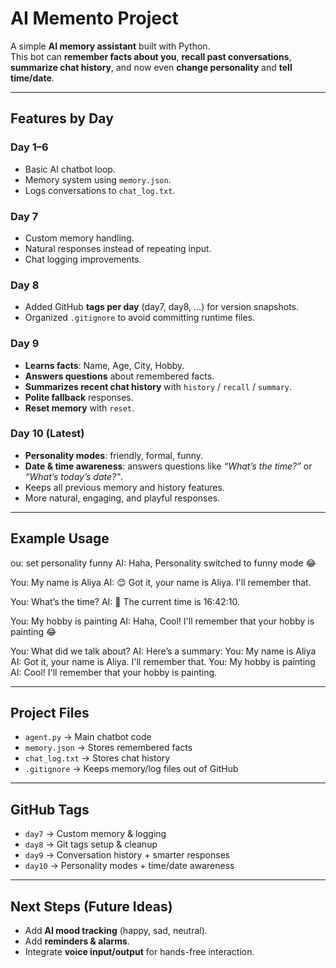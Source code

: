 #  AI Memento Project

A simple **AI memory assistant** built with Python.  
This bot can **remember facts about you**, **recall past conversations**, **summarize chat history**, and now even **change personality** and **tell time/date**.

---

##  Features by Day

###  Day 1–6
- Basic AI chatbot loop.
- Memory system using `memory.json`.
- Logs conversations to `chat_log.txt`.

###  Day 7
- Custom memory handling.
- Natural responses instead of repeating input.
- Chat logging improvements.

###  Day 8
- Added GitHub **tags per day** (day7, day8, …) for version snapshots.
- Organized `.gitignore` to avoid committing runtime files.

###  Day 9
- **Learns facts**: Name, Age, City, Hobby.
- **Answers questions** about remembered facts.
- **Summarizes recent chat history** with `history` / `recall` / `summary`.
- **Polite fallback** responses.
- **Reset memory** with `reset`.

###  Day 10 (Latest)
- **Personality modes**: friendly, formal, funny.
- **Date & time awareness**: answers questions like *“What’s the time?”* or *“What’s today’s date?”*.
- Keeps all previous memory and history features.
- More natural, engaging, and playful responses.

---

##  Example Usage

ou: set personality funny
AI: Haha, Personality switched to funny mode 😂

You: My name is Aliya
AI: 😊 Got it, your name is Aliya. I'll remember that.

You: What’s the time?
AI: 🤪 The current time is 16:42:10.

You: My hobby is painting
AI: Haha, Cool! I'll remember that your hobby is painting 😂

You: What did we talk about?
AI: Here’s a summary:
You: My name is Aliya
AI: Got it, your name is Aliya. I'll remember that.
You: My hobby is painting
AI: Cool! I'll remember that your hobby is painting.


---

##  Project Files
- `agent.py` → Main chatbot code  
- `memory.json` → Stores remembered facts  
- `chat_log.txt` → Stores chat history  
- `.gitignore` → Keeps memory/log files out of GitHub  

---

##  GitHub Tags
- `day7` → Custom memory & logging  
- `day8` → Git tags setup & cleanup  
- `day9` → Conversation history + smarter responses  
- `day10` → Personality modes + time/date awareness  

---

##  Next Steps (Future Ideas)
- Add **AI mood tracking** (happy, sad, neutral).  
- Add **reminders & alarms**.  
- Integrate **voice input/output** for hands-free interaction.
